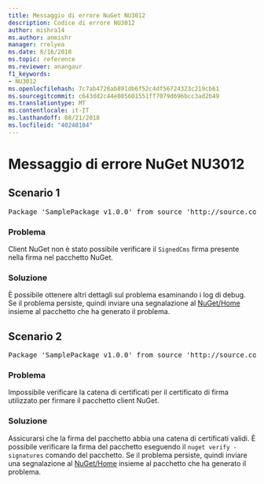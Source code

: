 ```yaml
---
title: Messaggio di errore NuGet NU3012
description: Codice di errore NU3012
author: mishra14
ms.author: anmishr
manager: rrelyea
ms.date: 8/16/2018
ms.topic: reference
ms.reviewer: anangaur
f1_keywords:
- NU3012
ms.openlocfilehash: 7c7ab4728ab891db6f52c4df56724323c219cb61
ms.sourcegitcommit: c643dd2c44e085601551ff7079d696bcc3ad2b49
ms.translationtype: MT
ms.contentlocale: it-IT
ms.lasthandoff: 08/21/2018
ms.locfileid: "40248184"
---
```

# <a name="nuget-error-nu3012"></a>Messaggio di errore NuGet NU3012

## <a name="scenario-1"></a>Scenario 1

<pre>Package 'SamplePackage v1.0.0' from source 'http://source.com/index.json': The primary signature validation failed.</pre>

### <a name="issue"></a>Problema

Client NuGet non è stato possibile verificare il `SignedCms` firma presente nella firma nel pacchetto NuGet.


### <a name="solution"></a>Soluzione

È possibile ottenere altri dettagli sul problema esaminando i log di debug. Se il problema persiste, quindi inviare una segnalazione al [NuGet/Home](https://github.com/NuGet/Home/issues) insieme al pacchetto che ha generato il problema.



## <a name="scenario-2"></a>Scenario 2

<pre>Package 'SamplePackage v1.0.0' from source 'http://source.com/index.json': The primary signature found a chain building issue:  A certificate chain processed, but terminated in a root certificate which is not trusted by the trust provider.</pre>

### <a name="issue"></a>Problema

Impossibile verificare la catena di certificati per il certificato di firma utilizzato per firmare il pacchetto client NuGet.


### <a name="solution"></a>Soluzione

Assicurarsi che la firma del pacchetto abbia una catena di certificati validi. È possibile verificare la firma del pacchetto eseguendo il `nuget verify -signatures` comando del pacchetto. Se il problema persiste, quindi inviare una segnalazione al [NuGet/Home](https://github.com/NuGet/Home/issues) insieme al pacchetto che ha generato il problema.


